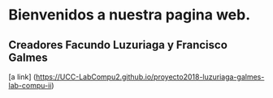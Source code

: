 # Bienvenidos a nuestra pagina web.

Creadores Facundo Luzuriaga y Francisco Galmes
----------------------------------------------

[a link] (https://UCC-LabCompu2.github.io/proyecto2018-luzuriaga-galmes-lab-compu-ii)
